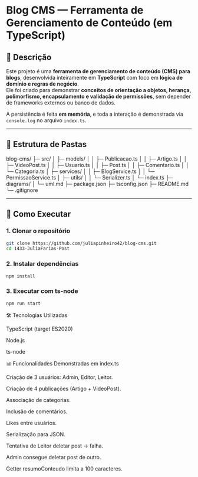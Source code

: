 # Blog CMS — Ferramenta de Gerenciamento de Conteúdo (em TypeScript)

## 📖 Descrição

Este projeto é uma **ferramenta de gerenciamento de conteúdo (CMS) para blogs**, desenvolvida inteiramente em **TypeScript** com foco em **lógica de domínio e regras de negócio**.  
Ele foi criado para demonstrar **conceitos de orientação a objetos, herança, polimorfismo, encapsulamento e validação de permissões**, sem depender de frameworks externos ou banco de dados.

A persistência é feita **em memória**, e toda a interação é demonstrada via `console.log` no arquivo `index.ts`.

---

## 📂 Estrutura de Pastas

blog-cms/
├─ src/
│ ├─ models/
│ │ ├─ Publicacao.ts
│ │ ├─ Artigo.ts
│ │ ├─ VideoPost.ts
│ │ ├─ Usuario.ts
│ │ ├─ Post.ts
│ │ ├─ Comentario.ts
│ │ └─ Categoria.ts
│ ├─ services/
│ │ ├─ BlogService.ts
│ │ └─ PermissaoService.ts
│ ├─ utils/
│ │ └─ Serializer.ts
│ └─ index.ts
├─ diagrams/
│ └─ uml.md
├─ package.json
├─ tsconfig.json
├─ README.md
└─ .gitignore

---

## 🚀 Como Executar

### 1. Clonar o repositório

```bash
git clone https://github.com/juliapinheiro42/blog-cms.git
cd 1433-JuliaFarias-Post
```

### 2. Instalar dependências

```bash
npm install
```

### 3. Executar com ts-node

```bash
npm run start
```

🛠️ Tecnologias Utilizadas

TypeScript (target ES2020)

Node.js

ts-node

📊 Funcionalidades Demonstradas em index.ts

Criação de 3 usuários: Admin, Editor, Leitor.

Criação de 4 publicações (Artigo + VideoPost).

Associação de categorias.

Inclusão de comentários.

Likes entre usuários.

Serialização para JSON.

Tentativa de Leitor deletar post → falha.

Admin consegue deletar post de outro.

Getter resumoConteudo limita a 100 caracteres.
